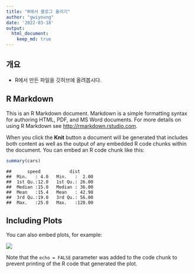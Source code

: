 ```yaml
---
title: "R에서 블로그 올리기"
author: "gwiyoung"
date: '2022-03-18'
output: 
  html_document:
    keep_md: true
---
```


## 개요
- R에서 만든 파일을 깃허브에 올려봅시다.

## R Markdown

This is an R Markdown document. Markdown is a simple formatting syntax for authoring HTML, PDF, and MS Word documents. For more details on using R Markdown see <http://rmarkdown.rstudio.com>.

When you click the **Knit** button a document will be generated that includes both content as well as the output of any embedded R code chunks within the document. You can embed an R code chunk like this:


```r
summary(cars)
```

```
##      speed           dist       
##  Min.   : 4.0   Min.   :  2.00  
##  1st Qu.:12.0   1st Qu.: 26.00  
##  Median :15.0   Median : 36.00  
##  Mean   :15.4   Mean   : 42.98  
##  3rd Qu.:19.0   3rd Qu.: 56.00  
##  Max.   :25.0   Max.   :120.00
```

## Including Plots

You can also embed plots, for example:

![](/images/blog_files/figure-html/pressure-1.png)<!-- -->

Note that the `echo = FALSE` parameter was added to the code chunk to prevent printing of the R code that generated the plot.
